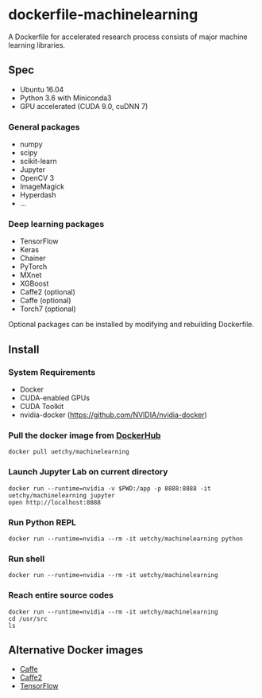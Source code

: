 # dockerfile-machinelearning

A Dockerfile for accelerated research process consists of major machine learning libraries.

## Spec

* Ubuntu 16.04
* Python 3.6 with Miniconda3
* GPU accelerated (CUDA 9.0, cuDNN 7)

### General packages

* numpy
* scipy
* scikit-learn
* Jupyter
* OpenCV 3
* ImageMagick
* Hyperdash
* ...

### Deep learning packages

* TensorFlow
* Keras
* Chainer
* PyTorch
* MXnet
* XGBoost
* Caffe2 (optional)
* Caffe (optional)
* Torch7 (optional)

Optional packages can be installed by modifying and rebuilding Dockerfile.

## Install

### System Requirements

* Docker
* CUDA-enabled GPUs
* CUDA Toolkit
* nvidia-docker (https://github.com/NVIDIA/nvidia-docker)

### Pull the docker image from [DockerHub](https://registry.hub.docker.com/u/uetchy/machinelearning/)

```
docker pull uetchy/machinelearning
```

### Launch Jupyter Lab on current directory

```
docker run --runtime=nvidia -v $PWD:/app -p 8888:8888 -it uetchy/machinelearning jupyter
open http://localhost:8888
```

### Run Python REPL

```
docker run --runtime=nvidia --rm -it uetchy/machinelearning python
```

### Run shell

```
docker run --runtime=nvidia --rm -it uetchy/machinelearning
```

### Reach entire source codes

```
docker run --runtime=nvidia --rm -it uetchy/machinelearning
cd /usr/src
ls
```

## Alternative Docker images

* [Caffe](https://github.com/BVLC/caffe/tree/master/docker)
* [Caffe2](https://caffe2.ai/docs/getting-started.html?platform=ubuntu&configuration=docker)
* [TensorFlow](https://github.com/tensorflow/tensorflow/blob/master/tensorflow/tools/docker/README.md)
